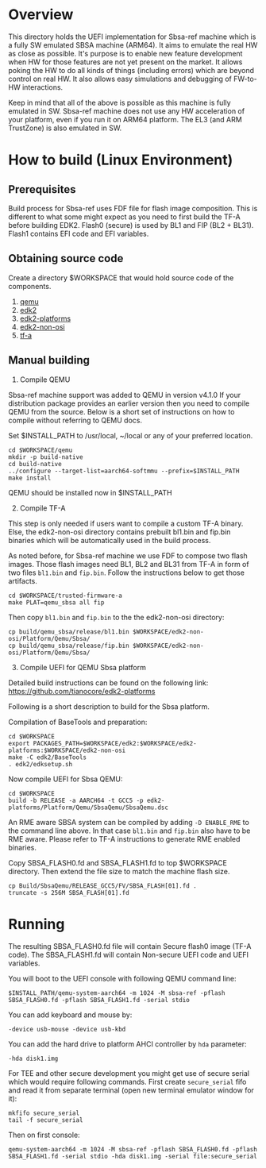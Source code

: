 # Overview

This directory holds the UEFI implementation for Sbsa-ref machine which is
a fully SW emulated SBSA machine (ARM64). It aims to emulate the real HW as
close as possible. It's purpose is to enable new feature development when
HW for those features are not yet present on the market. It allows poking
the HW to do all kinds of things (including errors) which are beyond control
on real HW. It also allows easy simulations and debugging of FW-to-HW
interactions.

Keep in mind that all of the above is possible as this machine is fully
emulated in SW. Sbsa-ref machine does not use any HW acceleration of your
platform, even if you run it on ARM64 platform. The EL3 (and ARM TrustZone)
is also emulated in SW.

# How to build (Linux Environment)

## Prerequisites

Build process for Sbsa-ref uses FDF file for flash image composition. This is
different to what some might expect as you need to first build the TF-A before
building EDK2.
Flash0 (secure) is used by BL1 and FIP (BL2 + BL31).
Flash1 contains EFI code and EFI variables.

## Obtaining source code

Create a directory $WORKSPACE that would hold source code of the components.

  1. [qemu](https://gitlab.com/qemu-project/qemu.git)
  2. [edk2](https://github.com/tianocore/edk2)
  3. [edk2-platforms](https://github.com/tianocore/edk2-platforms)
  4. [edk2-non-osi](https://github.com/tianocore/edk2-non-osi)
  5. [tf-a](https://git.trustedfirmware.org/TF-A/trusted-firmware-a.git)

## Manual building

1. Compile QEMU

  Sbsa-ref machine support was added to QEMU in version v4.1.0
  If your distribution package provides an earlier version then you need to
  compile QEMU from the source. Below is a short set of instructions on how
  to compile without referring to QEMU docs.

  Set $INSTALL_PATH to /usr/local, ~/local or any of your preferred location.

  ```
  cd $WORKSPACE/qemu
  mkdir -p build-native
  cd build-native
  ../configure --target-list=aarch64-softmmu --prefix=$INSTALL_PATH
  make install
  ```

  QEMU should be installed now in $INSTALL_PATH

2. Compile TF-A

  This step is only needed if users want to compile a custom TF-A binary.
  Else, the edk2-non-osi directory contains prebuilt bl1.bin and fip.bin
  binaries which will be automatically used in the build process.

  As noted before, for Sbsa-ref machine we use FDF to compose two flash images.
  Those flash images need BL1, BL2 and BL31 from TF-A in form of two files
  `bl1.bin` and `fip.bin`. Follow the instructions below to get those artifacts.

  ```
  cd $WORKSPACE/trusted-firmware-a
  make PLAT=qemu_sbsa all fip
  ```
  Then copy `bl1.bin` and `fip.bin` to the the edk2-non-osi directory:

  ```
  cp build/qemu_sbsa/release/bl1.bin $WORKSPACE/edk2-non-osi/Platform/Qemu/Sbsa/
  cp build/qemu_sbsa/release/fip.bin $WORKSPACE/edk2-non-osi/Platform/Qemu/Sbsa/
  ```

3. Compile UEFI for QEMU Sbsa platform

  Detailed build instructions can be found on the following link:
  https://github.com/tianocore/edk2-platforms

  Following is a short description to build for the Sbsa platform.

  Compilation of BaseTools and preparation:

  ```
  cd $WORKSPACE
  export PACKAGES_PATH=$WORKSPACE/edk2:$WORKSPACE/edk2-platforms:$WORKSPACE/edk2-non-osi
  make -C edk2/BaseTools
  . edk2/edksetup.sh
  ```

  Now compile UEFI for Sbsa QEMU:

  ```
  cd $WORKSPACE
  build -b RELEASE -a AARCH64 -t GCC5 -p edk2-platforms/Platform/Qemu/SbsaQemu/SbsaQemu.dsc
  ```
  An RME aware SBSA system can be compiled by adding `-D ENABLE_RME` to the
  command line above.  In that case `bl1.bin` and `fip.bin` also have to be RME
  aware.  Please refer to TF-A instructions to generate RME enabled binaries.

  Copy SBSA_FLASH0.fd and SBSA_FLASH1.fd to top $WORKSPACE directory.
  Then extend the file size to match the machine flash size.
  ```
  cp Build/SbsaQemu/RELEASE_GCC5/FV/SBSA_FLASH[01].fd .
  truncate -s 256M SBSA_FLASH[01].fd
  ```

# Running

  The resulting SBSA_FLASH0.fd file will contain Secure flash0 image (TF-A code).
  The SBSA_FLASH1.fd will contain Non-secure UEFI code and UEFI variables.

  You will boot to the UEFI console with following QEMU command line:
  ```
  $INSTALL_PATH/qemu-system-aarch64 -m 1024 -M sbsa-ref -pflash SBSA_FLASH0.fd -pflash SBSA_FLASH1.fd -serial stdio
  ```
  You can add keyboard and mouse by:
  ```
  -device usb-mouse -device usb-kbd
  ```
  You can add the hard drive to platform AHCI controller by `hda` parameter:
  ```
  -hda disk1.img
  ```
  For TEE and other secure development you might get use of secure serial which would require following commands. First create `secure_serial` fifo and read it from separate terminal (open new terminal emulator window for it):
  ```
  mkfifo secure_serial
  tail -f secure_serial
  ```
  Then on first console:
  ```
  qemu-system-aarch64 -m 1024 -M sbsa-ref -pflash SBSA_FLASH0.fd -pflash SBSA_FLASH1.fd -serial stdio -hda disk1.img -serial file:secure_serial
  ```
